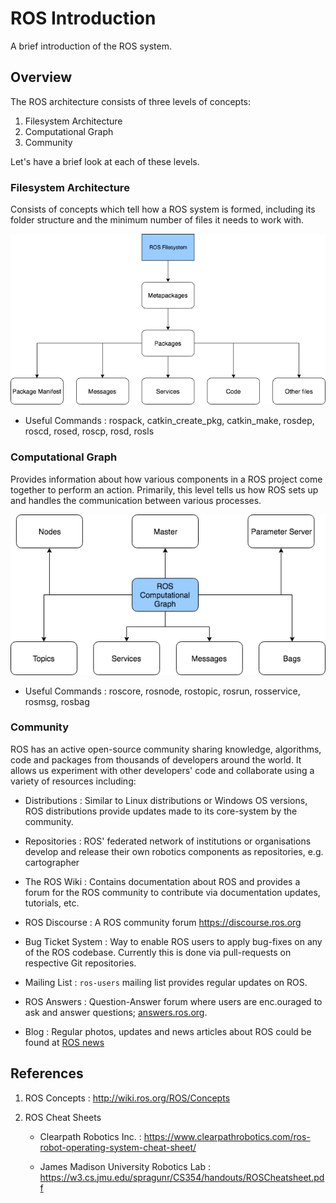 # ROS Introduction

A brief introduction of the ROS system.

## Overview

The ROS architecture consists of three levels of concepts:

1. Filesystem Architecture
2. Computational Graph
3. Community

Let's have a brief look at each of these levels.

### Filesystem Architecture

Consists of concepts which tell how a ROS system is formed, including its
folder structure and the minimum number of files it needs to work with.

![ROS_Filesystem](./images/ROS_Filesystem_Architecture.png)

* Useful Commands : rospack, catkin_create_pkg, catkin_make, rosdep, roscd,
rosed, roscp, rosd, rosls

### Computational Graph

Provides information about how various components in a ROS project come
together to perform an action. Primarily, this level tells us how ROS sets up
and handles the communication between various processes.

![ROS Computational Graph](./images/ROS_Computational_Graph.png)

* Useful Commands : roscore, rosnode, rostopic, rosrun, rosservice, rosmsg, rosbag

### Community

ROS has an active open-source community sharing knowledge, algorithms, code and packages from thousands of developers around the world. It allows us experiment with other developers' code and collaborate using a variety of resources including:

* Distributions : Similar to Linux distributions or Windows OS versions, ROS
distributions provide updates made to its core-system by the community.

* Repositories : ROS' federated network of institutions or organisations develop
and release their own robotics components as repositories, e.g. cartographer

* The ROS Wiki : Contains documentation about ROS and provides a forum for the
ROS community to contribute via documentation updates, tutorials, etc.

* ROS Discourse : A ROS community forum https://discourse.ros.org

* Bug Ticket System : Way to enable ROS users to apply bug-fixes on any of the ROS
codebase. Currently this is done via pull-requests on respective Git repositories.

* Mailing List : `ros-users` mailing list provides regular updates on ROS.

* ROS Answers : Question-Answer forum where users are enc.ouraged to ask and answer
questions; [answers.ros.org](http://answers.ros.org).

* Blog : Regular photos, updates and news articles about ROS could be found at
 [ROS news](http://ros.org/news)


## References

1. ROS Concepts : http://wiki.ros.org/ROS/Concepts

2. ROS Cheat Sheets
    * Clearpath Robotics Inc. : https://www.clearpathrobotics.com/ros-robot-operating-system-cheat-sheet/

    * James Madison University Robotics Lab : https://w3.cs.jmu.edu/spragunr/CS354/handouts/ROSCheatsheet.pdf

